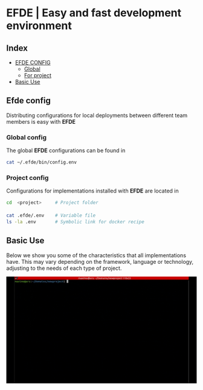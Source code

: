 # EFDE | Easy and fast development environment

## Index
- [EFDE CONFIG](#efde-config)
  - [Global](#global-config)
  - [For project](#project-config)
- [Basic Use](#basic-use)

## Efde config
Distributing configurations for local deployments between different team members is easy with **EFDE**

### Global config
The global **EFDE** configurations can be found in
```sh
cat ~/.efde/bin/config.env 
```

### Project config
Configurations for implementations installed with **EFDE** are located in

```sh
cd  <project>     # Project folder

cat .efde/.env    # Variable file  
ls -la .env       # Symbolic link for docker recipe
```

## Basic Use 
Below we show you some of the characteristics that all implementations have. 
This may vary depending on the framework, language or technology, adjusting to the needs of each type of project.

![efde symfony use](./console/implemention/symfony/docs/media/use.gif)
